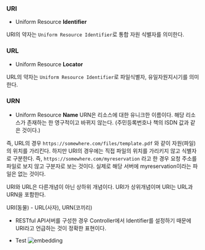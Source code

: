 ### URI
- Uniform Resource **Identifier**

URI의 약자는 `Uniform Resource Identifier`로 통합 자원 식별자를 의미한다.

### URL
- Uniform Resource **Locator**

URL의 약자는 `Uniform Resource Identifier`로 파일식별자, 유일자원지시기를 의미한다.

### URN
- Uniform Resource **Name**
URN은 리소스에 대한 유니크한 이름이다. 해당 리소스가 존재하는 한 영구적이고 바뀌지 않는다. (주민등록번호나 책의 ISDN 값과 같은 것이다.)

즉, URL의 경우 `https://somewhere.com/files/template.pdf` 와 같이 자원(파일)의 위치를 가리킨다. 하지만 URI의 경우에는 직접 파일의 위치를 가리키지 않고 식별자로 구분한다. 즉, `https://somewhere.com/myreservation` 라고 한 경우 요청 주소를 파일로 보지 않고 구분자로 보는 것이다. 실제로 해당 서버에 myreservation이라는 파일은 없는 것이다.

URI와 URL은 다른개념이 아닌 상하위 개념이다. URI가 상위개념이며 URI는 URL과 URN을 포함한다.

URI(동물) - URL(사자), URN(코끼리)

- RESTful API서버를 구성한 경우 Controller에서 Identifier를 설정하기 때문에 URI라고 언급하는 것이 정확한 표현이다.

- Test
![embedding](https://www.youtube.com/watch?v=7vb3ZUYxBWo&t=119s)
